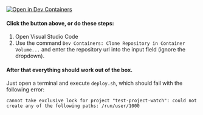 [![Open in Dev Containers](https://img.shields.io/static/v1?label=Dev%20Containers&message=Open&color=blue&logo=visualstudiocode)](https://vscode.dev/redirect?url=vscode://ms-vscode-remote.remote-containers/cloneInVolume?url=git@github.com:floge07/docker-compose-watch-test.git)

#### Click the button above, or do these steps:
1. Open Visual Studio Code
2. Use the command `Dev Containers: Clone Repository in Container Volume...` and enter the repository url into the input field (ignore the dropdown).

#### After that everything should work out of the box.

Just open a terminal and execute `deploy.sh`, which should fail with the following error:

```
cannot take exclusive lock for project "test-project-watch": could not create any of the following paths: /run/user/1000
```